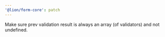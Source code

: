 ```yaml
---
'@lion/form-core': patch
---
```


Make sure prev validation result is always an array (of validators) and not undefined.
